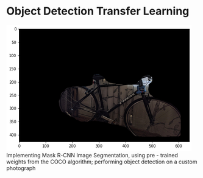 # Object Detection Transfer  Learning
![bicycle in front of two windows with cars visible on the street outside](images/unmasked-bike.png)
Implementing Mask R-CNN Image Segmentation, using pre - trained weights from the COCO algorithm; performing object detection on a custom photograph
